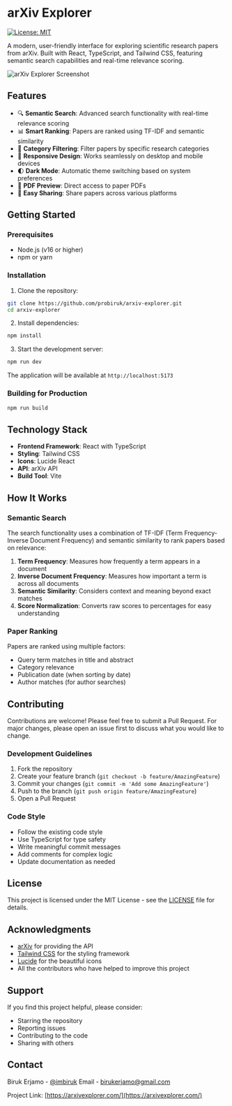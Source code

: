 # arXiv Explorer

[![License: MIT](https://img.shields.io/badge/License-MIT-blue.svg)](https://opensource.org/licenses/MIT)

A modern, user-friendly interface for exploring scientific research papers from arXiv. Built with React, TypeScript, and Tailwind CSS, featuring semantic search capabilities and real-time relevance scoring.

![arXiv Explorer Screenshot](https://i.imgur.com/6IzGkj9.png)

## Features

- 🔍 **Semantic Search**: Advanced search functionality with real-time relevance scoring
- 📊 **Smart Ranking**: Papers are ranked using TF-IDF and semantic similarity
- 🎯 **Category Filtering**: Filter papers by specific research categories
- 📱 **Responsive Design**: Works seamlessly on desktop and mobile devices
- 🌓 **Dark Mode**: Automatic theme switching based on system preferences
- 📄 **PDF Preview**: Direct access to paper PDFs
- 🔗 **Easy Sharing**: Share papers across various platforms

## Getting Started

### Prerequisites

- Node.js (v16 or higher)
- npm or yarn

### Installation

1. Clone the repository:
```bash
git clone https://github.com/probiruk/arxiv-explorer.git
cd arxiv-explorer
```

2. Install dependencies:
```bash
npm install
```

3. Start the development server:
```bash
npm run dev
```

The application will be available at `http://localhost:5173`

### Building for Production

```bash
npm run build
```

## Technology Stack

- **Frontend Framework**: React with TypeScript
- **Styling**: Tailwind CSS
- **Icons**: Lucide React
- **API**: arXiv API
- **Build Tool**: Vite

## How It Works

### Semantic Search

The search functionality uses a combination of TF-IDF (Term Frequency-Inverse Document Frequency) and semantic similarity to rank papers based on relevance:

1. **Term Frequency**: Measures how frequently a term appears in a document
2. **Inverse Document Frequency**: Measures how important a term is across all documents
3. **Semantic Similarity**: Considers context and meaning beyond exact matches
4. **Score Normalization**: Converts raw scores to percentages for easy understanding

### Paper Ranking

Papers are ranked using multiple factors:
- Query term matches in title and abstract
- Category relevance
- Publication date (when sorting by date)
- Author matches (for author searches)

## Contributing

Contributions are welcome! Please feel free to submit a Pull Request. For major changes, please open an issue first to discuss what you would like to change.

### Development Guidelines

1. Fork the repository
2. Create your feature branch (`git checkout -b feature/AmazingFeature`)
3. Commit your changes (`git commit -m 'Add some AmazingFeature'`)
4. Push to the branch (`git push origin feature/AmazingFeature`)
5. Open a Pull Request

### Code Style

- Follow the existing code style
- Use TypeScript for type safety
- Write meaningful commit messages
- Add comments for complex logic
- Update documentation as needed

## License

This project is licensed under the MIT License - see the [LICENSE](LICENSE) file for details.

## Acknowledgments

- [arXiv](https://arxiv.org/) for providing the API
- [Tailwind CSS](https://tailwindcss.com/) for the styling framework
- [Lucide](https://lucide.dev/) for the beautiful icons
- All the contributors who have helped to improve this project

## Support

If you find this project helpful, please consider:
- Starring the repository
- Reporting issues
- Contributing to the code
- Sharing with others

## Contact

Biruk Erjamo - [@imbiruk](https://twitter.com/imbiruk)
Email - birukerjamo@gmail.com

Project Link: [https://arxivexplorer.com/](https://arxivexplorer.com/)
